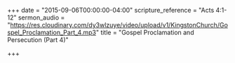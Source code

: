 +++
date = "2015-09-06T00:00:00-04:00"
scripture_reference = "Acts 4:1-12"
sermon_audio = "https://res.cloudinary.com/dy3wlzuye/video/upload/v1/KingstonChurch/Gospel_Proclamation_Part_4.mp3"
title = "Gospel Proclamation and Persecution (Part 4)"

+++
